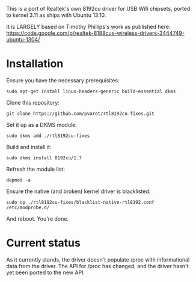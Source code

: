 This is a port of Realtek's own 8192cu driver for USB Wifi chipsets, ported to kernel 3.11 as ships with Ubuntu 13.10.

It is LARGELY based on Timothy Phillips's work as published here: https://code.google.com/p/realtek-8188cus-wireless-drivers-3444749-ubuntu-1304/

Installation
============

Ensure you have the necessary prerequisites:

    sudo apt-get install linux-headers-generic build-essential dkms

Clone this repository:

    git clone https://github.com/pvaret/rtl8192cu-fixes.git

Set it up as a DKMS module:

    sudo dkms add ./rtl8192cu-fixes

Build and install it:

    sudo dkms install 8192cu/1.7

Refresh the module list:

    depmod -a

Ensure the native (and broken) kernel driver is blacklisted:

    sudo cp ./rtl8192cu-fixes/blacklist-native-rtl8192.conf /etc/modprobe.d/

And reboot. You're done.

Current status
==============

As it currently stands, the driver doesn't populate /proc with informational data from the driver. The API for /proc has changed, and the driver hasn't yet been ported to the new API.
